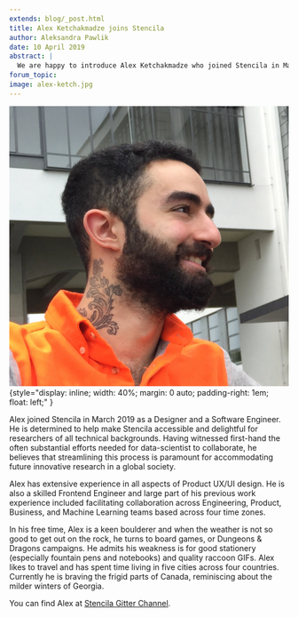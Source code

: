 ```yaml
---
extends: blog/_post.html
title: Alex Ketchakmadze joins Stencila
author: Aleksandra Pawlik
date: 10 April 2019
abstract: |
  We are happy to introduce Alex Ketchakmadze who joined Stencila in March 2019 as a Designer and a Software Engineer. Alex is determined to help make Stencila accessible and delightful for researchers of all technical backgrounds.
forum_topic:
image: alex-ketch.jpg
---
```


![Alex Ketch](alex-ketch.jpg){style="display: inline; width: 40%; margin: 0 auto; padding-right: 1em; float: left;" }

Alex joined Stencila in March 2019 as a Designer and a Software Engineer. He is determined to help make Stencila accessible and delightful for researchers of all technical backgrounds. Having witnessed first-hand the often substantial efforts needed for data-scientist to collaborate, he believes that streamlining this process is paramount for accommodating future innovative research in a global society.

Alex has extensive experience in all aspects of Product UX/UI design. He is also a skilled Frontend Engineer and large part of his previous work experience included facilitating collaboration across Engineering, Product, Business, and Machine Learning teams based across four time zones.

In his free time, Alex is a keen boulderer and when the weather is not so good to get out on the rock, he turns to board games, or Dungeons & Dragons campaigns. He admits his weakness is for good stationery (especially fountain pens and notebooks) and quality raccoon GIFs. Alex likes to travel and has spent time living in five cities across four countries. Currently he is braving the frigid parts of Canada, reminiscing about the milder winters of Georgia.

You can find Alex at [Stencila Gitter Channel](https://gitter.im/stencila/stencila).
